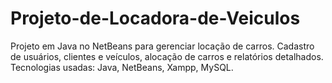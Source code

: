 # Projeto-de-Locadora-de-Veiculos
Projeto em Java no NetBeans para gerenciar locação de carros. Cadastro de usuários, clientes e veículos, alocação de carros e relatórios detalhados. Tecnologias usadas: Java, NetBeans, Xampp, MySQL.
